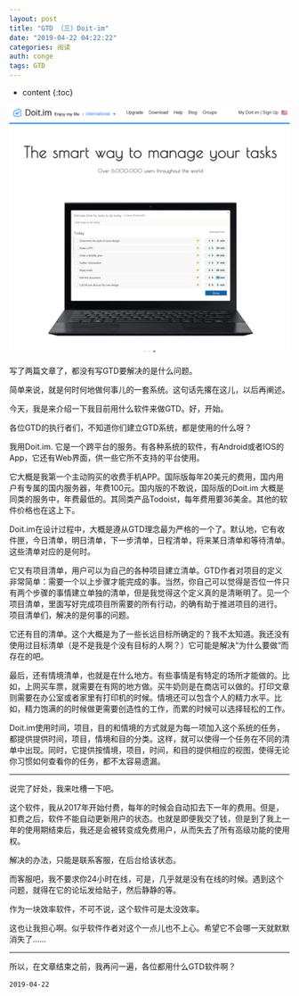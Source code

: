 ```yaml
---
layout: post
title: "GTD （三）Doit-im"
date: "2019-04-22 04:22:22"
categories: 阅读
auth: conge
tags: GTD
---
```

* content
{:toc}

![ ](/assets/images/阅读/118382-8c4b2871ed4b639a.png)

写了两篇文章了，都没有写GTD要解决的是什么问题。

简单来说，就是何时何地做何事儿的一套系统。这句话先撂在这儿，以后再阐述。

今天，我是来介绍一下我目前用什么软件来做GTD。好，开始。

各位GTD的执行者们，不知道你们建立GTD系统，都是使用的什么呀？

我用Doit.im. 它是一个跨平台的服务。有各种系统的软件，有Android或者IOS的App，它还有Web界面，供一些它所不支持的平台使用。




它大概是我第一个主动购买的收费手机APP。国际版每年20美元的费用，国内用户有专属的国内服务器，年费100元。国内版的不敢说，国际版的Doit.im 大概是同类的服务中，年费最低的。其同类产品Todoist，每年费用要36美金。其他的软件价格也在这上下。 

Doit.im在设计过程中，大概是遵从GTD理念最为严格的一个了。默认地，它有收件匣，今日清单，明日清单，下一步清单，日程清单，将来某日清单和等待清单。这些清单对应的是何时。

它又有项目清单，用户可以为自己的各种项目建立清单。GTD作者对项目的定义非常简单：需要一个以上步骤才能完成的事。当然，你自己可以觉得是否位一件只有两个步骤的事情建立单独的清单，但是我觉得这个定义真的是清晰明了。见一个项目清单，里面写好完成项目所需要的所有行动，的确有助于推进项目的进行。 项目清单们，解决的是何事的问题。

它还有目的清单。这个大概是为了一些长远目标所确定的？我不太知道。我还没有使用过目标清单（是不是我是个没有目标的人啊？）它可能是解决“为什么要做“而存在的吧。

最后，还有情境清单，也就是在什么地方。有些事情是有特定的场所才能做的。比如，上网买车票，就需要在有网的地方做。买牛奶则是在商店可以做的。打印文章则需要在办公室或者家里有打印机的时候。情境还可以包含个人的精力水平。比如，精力饱满的的时候做更需要创造性的工作，而累的时候可以选择轻松的工作。

Doit.im使用时间，项目，目的和情境的方式就是为每一项加入这个系统的任务，都提供提供时间，项目，情境和目的分类。这样，就可以使得一个任务在不同的清单中出现。同时，它提供按情境，项目，时间，和目的提供相应的视图，使得无论你习惯如何查看你的任务，都不太容易遗漏。

----

说完了好处，我来吐槽一下吧。

这个软件，我从2017年开始付费，每年的时候会自动扣去下一年的费用。但是，扣费之后，软件不能自动更新用户的状态。也就是即便我交了钱，但是到了我上一年的使用期结束后，我还是会被转变成免费用户，从而失去了所有高级功能的使用权。

解决的办法，只能是联系客服，在后台给该状态。

而客服吧，我不要求你24小时在线，可是，几乎就是没有在线的时候。遇到这个问题，就得在它的论坛发给贴子，然后静静的等。

作为一块效率软件，不可不说，这个软件可是太没效率。

这也让我担心啊。似乎软件作者对这个一点儿也不上心。希望它不会哪一天就默默消失了……

------------

所以，在文章结束之前，我再问一遍，各位都用什么GTD软件啊？



```
2019-04-22
```
